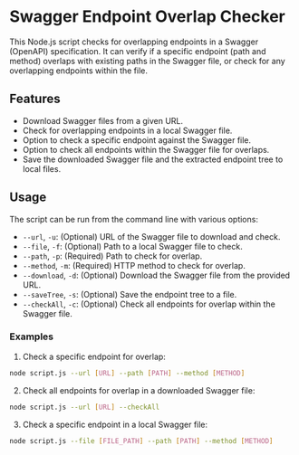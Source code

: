 # Swagger Endpoint Overlap Checker

This Node.js script checks for overlapping endpoints in a Swagger (OpenAPI) specification. It can verify if a specific endpoint (path and method) overlaps with existing paths in the Swagger file, or check for any overlapping endpoints within the file.

## Features

- Download Swagger files from a given URL.
- Check for overlapping endpoints in a local Swagger file.
- Option to check a specific endpoint against the Swagger file.
- Option to check all endpoints within the Swagger file for overlaps.
- Save the downloaded Swagger file and the extracted endpoint tree to local files.

## Usage

The script can be run from the command line with various options:

*   `--url`, `-u`: (Optional) URL of the Swagger file to download and check.
*   `--file`, `-f`: (Optional) Path to a local Swagger file to check.
*   `--path`, `-p`: (Required) Path to check for overlap.
*   `--method`, `-m`: (Required) HTTP method to check for overlap.
*   `--download`, `-d`: (Optional) Download the Swagger file from the provided URL.
*   `--saveTree`, `-s`: (Optional) Save the endpoint tree to a file.
*   `--checkAll`, `-c`: (Optional) Check all endpoints for overlap within the Swagger file.

### Examples

1.  Check a specific endpoint for overlap:
```bash
node script.js --url [URL] --path [PATH] --method [METHOD]
```
2.  Check all endpoints for overlap in a downloaded Swagger file:
```bash
node script.js --url [URL] --checkAll
```
3.  Check a specific endpoint in a local Swagger file:
```bash
node script.js --file [FILE_PATH] --path [PATH] --method [METHOD]
```
